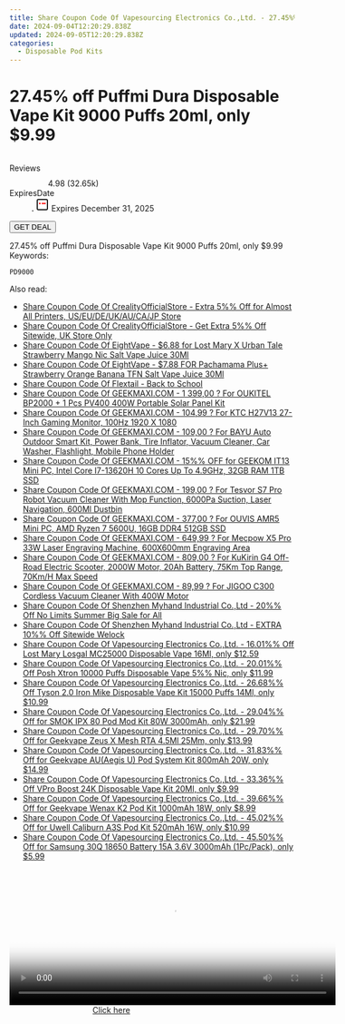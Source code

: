 ```yaml
---
title: Share Coupon Code Of Vapesourcing Electronics Co.,Ltd. - 27.45%% Off Puffmi Dura Disposable Vape Kit 9000 Puffs 20Ml, only $9.99
date: 2024-09-04T12:20:29.838Z
updated: 2024-09-05T12:20:29.838Z
categories:
  - Disposable Pod Kits
---
```



<main class="px-4 py-6 sm:p-6 md:px-8 md:py-10">
  <div class="mx-auto grid max-w-4xl grid-cols-1">
    <div class="relative col-start-1 row-start-1 flex flex-col-reverse rounded-lg bg-gradient-to-t from-black/75 via-black/0 p-3 sm:row-start-2 sm:bg-none sm:p-0 lg:row-start-1">
      <h1 class="mt-1 text-lg font-semibold text-white sm:text-slate-900 md:text-2xl dark:sm:text-white">27.45% off Puffmi Dura Disposable Vape Kit 9000 Puffs 20ml, only $9.99</h1>
    </div>
        <div class="col-start-1 col-end-3 row-start-1 grid gap-4 sm:mb-6 sm:grid-cols-4 lg:col-start-2 lg:row-span-6 lg:row-end-6 lg:mb-0 lg:gap-6">
      <img src="https://static.shareasale.com/image/90958/deal/000000_16966687007656.png" alt="" class="h-60 w-full rounded-lg object-cover sm:col-span-2 sm:h-52 lg:col-span-full" loading="lazy" />
    </div>
        <dl class="row-start-2 mt-4 flex items-center text-xs font-medium sm:row-start-3 sm:mt-1 md:mt-2.5 lg:row-start-2">
      <dt class="sr-only">Reviews</dt>
      <dd class="flex items-center text-indigo-600 dark:text-indigo-400">
        <svg width="24" height="24" fill="none" aria-hidden="true" class="mr-1 stroke-current dark:stroke-indigo-500">
          <path d="m12 5 2 5h5l-4 4 2.103 5L12 16l-5.103 3L9 14l-4-4h5l2-5Z" stroke-width="2" stroke-linecap="round" stroke-linejoin="round" />
        </svg>
        <span>4.98 <span class="font-normal text-slate-400">(32.65k)</span></span>
      </dd>
      <dt class="sr-only">ExpiresDate</dt>
      <dd class="flex items-center">
        <svg width="2" height="2" aria-hidden="true" fill="currentColor" class="mx-3 text-slate-300">
          <circle cx="1" cy="1" r="1" />
        </svg>
        <svg width="24" height="24" viewBox="0 0 24 24" fill="none" stroke="currentColor" stroke-width="2">
          <rect x="3" y="3" width="18" height="18" rx="2" fill="#fff" />
          <path d="M6 10L18 10" stroke="red" stroke-width="2" fill="none" />
          <path d="M10 6L10 18" stroke="#fff" stroke-width="2" fill="none" />
        </svg>
        Expires December 31, 2025      </dd>
    </dl>
    <div class="col-start-1 row-start-3 mt-4 self-center sm:col-start-2 sm:row-span-2 sm:row-start-2 sm:mt-0 lg:col-start-1 lg:row-start-3 lg:row-end-4 lg:mt-6">
      <button type="button" onClick="javascript:window.open(decodeURIComponent('https%3A%2F%2Fwww.shareasale.com%2Fu.cfm%3Fd%3D1062144%26m%3D90958%26u%3D4338022'), '_blank');void(0);" class="rounded-lg bg-red-600 px-3 py-2 text-sm font-medium leading-6 text-white">GET DEAL</button>
    </div>
    <p class="col-start-1 mt-4 text-sm leading-6 sm:col-span-2 lg:col-span-1 lg:row-start-4 lg:mt-6 dark:text-slate-400">27.45% off Puffmi Dura Disposable Vape Kit 9000 Puffs 20ml, only $9.99 Keywords: </p>
    <p class="mt-4">
      <code class="bg-purple-900 p-4 text-sm font-bold tracking-widest text-white">PD9000</code>
    </p>
  </div>
</main>
<span class="atpl-alsoreadstyle">Also read:</span>
<div><ul>
<li><a href="https://coupons.techidaily.com/coupon-1100389-share-124834-sale/"><u>Share Coupon Code Of CrealityOfficialStore - Extra 5%% Off for Almost All Printers, US/EU/DE/UK/AU/CA/JP Store</u></a></li>
<li><a href="https://coupons.techidaily.com/coupon-1097922-share-124834-sale/"><u>Share Coupon Code Of CrealityOfficialStore - Get Extra 5%% Off Sitewide, UK Store Only</u></a></li>
<li><a href="https://coupons.techidaily.com/coupon-1226651-share-59344-sale/"><u>Share Coupon Code Of EightVape - $6.88 for Lost Mary X Urban Tale Strawberry Mango Nic Salt Vape Juice 30Ml</u></a></li>
<li><a href="https://coupons.techidaily.com/coupon-1226652-share-59344-sale/"><u>Share Coupon Code Of EightVape - $7.88 FOR Pachamama Plus+ Strawberry Orange Banana TFN Salt Vape Juice 30Ml</u></a></li>
<li><a href="https://coupons.techidaily.com/coupon-1225890-share-127720-sale/"><u>Share Coupon Code Of Flextail - Back to School</u></a></li>
<li><a href="https://coupons.techidaily.com/coupon-1056108-share-77450-sale/"><u>Share Coupon Code Of GEEKMAXI.COM - 1 399,00 ? For OUKITEL BP2000 + 1 Pcs PV400 400W Portable Solar Panel Kit</u></a></li>
<li><a href="https://coupons.techidaily.com/coupon-1077302-share-77450-sale/"><u>Share Coupon Code Of GEEKMAXI.COM - 104,99 ? For KTC H27V13 27-Inch Gaming Monitor, 100Hz 1920 X 1080</u></a></li>
<li><a href="https://coupons.techidaily.com/coupon-1081659-share-77450-sale/"><u>Share Coupon Code Of GEEKMAXI.COM - 109,00 ? For BAYU Auto Outdoor Smart Kit, Power Bank, Tire Inflator, Vacuum Cleaner, Car Washer, Flashlight, Mobile Phone Holder</u></a></li>
<li><a href="https://coupons.techidaily.com/coupon-1109153-share-77450-sale/"><u>Share Coupon Code Of GEEKMAXI.COM - 15%% OFF for GEEKOM IT13 Mini PC, Intel Core I7-13620H 10 Cores Up To 4.9GHz, 32GB RAM 1TB SSD</u></a></li>
<li><a href="https://coupons.techidaily.com/coupon-1086355-share-77450-sale/"><u>Share Coupon Code Of GEEKMAXI.COM - 199,00 ? For Tesvor S7 Pro Robot Vacuum Cleaner With Mop Function, 6000Pa Suction, Laser Navigation, 600Ml Dustbin</u></a></li>
<li><a href="https://coupons.techidaily.com/coupon-1099647-share-77450-sale/"><u>Share Coupon Code Of GEEKMAXI.COM - 377,00 ? For OUVIS AMR5 Mini PC, AMD Ryzen 7 5600U, 16GB DDR4 512GB SSD</u></a></li>
<li><a href="https://coupons.techidaily.com/coupon-1081676-share-77450-sale/"><u>Share Coupon Code Of GEEKMAXI.COM - 649,99 ? For Mecpow X5 Pro 33W Laser Engraving Machine, 600X600mm Engraving Area</u></a></li>
<li><a href="https://coupons.techidaily.com/coupon-1093559-share-77450-sale/"><u>Share Coupon Code Of GEEKMAXI.COM - 809,00 ? For KuKirin G4 Off-Road Electric Scooter, 2000W Motor, 20Ah Battery, 75Km Top Range, 70Km/H Max Speed</u></a></li>
<li><a href="https://coupons.techidaily.com/coupon-1080553-share-77450-sale/"><u>Share Coupon Code Of GEEKMAXI.COM - 89,99 ? For JIGOO C300 Cordless Vacuum Cleaner With 400W Motor</u></a></li>
<li><a href="https://coupons.techidaily.com/coupon-1225989-share-113721-sale/"><u>Share Coupon Code Of Shenzhen Myhand Industrial Co.,Ltd - 20%% Off No Limits Summer Big Sale for All</u></a></li>
<li><a href="https://coupons.techidaily.com/coupon-1225990-share-113721-sale/"><u>Share Coupon Code Of Shenzhen Myhand Industrial Co.,Ltd - EXTRA 10%% Off Sitewide Welock</u></a></li>
<li><a href="https://coupons.techidaily.com/coupon-1226087-share-90958-sale/"><u>Share Coupon Code Of Vapesourcing Electronics Co.,Ltd. - 16.01%% Off Lost Mary Losgal MC25000 Disposable Vape 16Ml, only $12.59</u></a></li>
<li><a href="https://coupons.techidaily.com/coupon-1083777-share-90958-sale/"><u>Share Coupon Code Of Vapesourcing Electronics Co.,Ltd. - 20.01%% Off Posh Xtron 10000 Puffs Disposable Vape 5%% Nic, only $11.99</u></a></li>
<li><a href="https://coupons.techidaily.com/coupon-1094868-share-90958-sale/"><u>Share Coupon Code Of Vapesourcing Electronics Co.,Ltd. - 26.68%% Off Tyson 2.0 Iron Mike Disposable Vape Kit 15000 Puffs 14Ml, only $10.99</u></a></li>
<li><a href="https://coupons.techidaily.com/coupon-750476-share-90958-sale/"><u>Share Coupon Code Of Vapesourcing Electronics Co.,Ltd. - 29.04%% Off for SMOK IPX 80 Pod Mod Kit 80W 3000mAh, only $21.99</u></a></li>
<li><a href="https://coupons.techidaily.com/coupon-659387-share-90958-sale/"><u>Share Coupon Code Of Vapesourcing Electronics Co.,Ltd. - 29.70%% Off for Geekvape Zeus X Mesh RTA 4.5Ml 25Mm, only $13.99</u></a></li>
<li><a href="https://coupons.techidaily.com/coupon-943112-share-90958-sale/"><u>Share Coupon Code Of Vapesourcing Electronics Co.,Ltd. - 31.83%% Off for Geekvape AU(Aegis U) Pod System Kit 800mAh 20W, only $14.99</u></a></li>
<li><a href="https://coupons.techidaily.com/coupon-1112222-share-90958-sale/"><u>Share Coupon Code Of Vapesourcing Electronics Co.,Ltd. - 33.36%% Off VPro Boost 24K Disposable Vape Kit 20Ml, only $9.99</u></a></li>
<li><a href="https://coupons.techidaily.com/coupon-1021176-share-90958-sale/"><u>Share Coupon Code Of Vapesourcing Electronics Co.,Ltd. - 39.66%% Off for Geekvape Wenax K2 Pod Kit 1000mAh 18W, only $8.99</u></a></li>
<li><a href="https://coupons.techidaily.com/coupon-1029700-share-90958-sale/"><u>Share Coupon Code Of Vapesourcing Electronics Co.,Ltd. - 45.02%% Off for Uwell Caliburn A3S Pod Kit 520mAh 16W, only $10.99</u></a></li>
<li><a href="https://coupons.techidaily.com/coupon-898502-share-90958-sale/"><u>Share Coupon Code Of Vapesourcing Electronics Co.,Ltd. - 45.50%% Off for Samsung 30Q 18650 Battery 15A 3.6V 3000mAh (1Pc/Pack), only $5.99</u></a></li>
</ul></div>

<ins class="adsbygoogle"
      style="display:block"
      data-ad-client="ca-pub-7571918770474297"
      data-ad-slot="8358498916"
      data-ad-format="auto"
      data-full-width-responsive="true"></ins>
<!-- affiliate ads begin -->
<span id="1983551">
					<video width="576" height="240" style="cursor:pointer"
           poster="//a.impactradius-go.com/display-clicktoplayimage/1983551.png"
           onclick="if(!this.playClicked){this.play();this.setAttribute('controls',true);this.playClicked=true;}">
	   <source src="//a.impactradius-go.com/display-ad/22993-1983551">
	   <img src="//a.impactradius-go.com/display-clicktoplayimage/1983551.png" style="border: none; height: 100%; width: 100%; object-fit: contain">
	</video>
	<div style="width:360px;text-align:center"><a href="javascript:window.open(decodeURIComponent('https%3A%2F%2Fhomestyler.sjv.io%2Fc%2F5597632%2F1983551%2F22993'), '_blank');void(0);">Click here</a></div>
</span>
<img height="0" width="0" src="https://imp.pxf.io/i/5597632/1983551/22993" style="position:absolute;visibility:hidden;" border="0" />
<!-- affiliate ads end -->